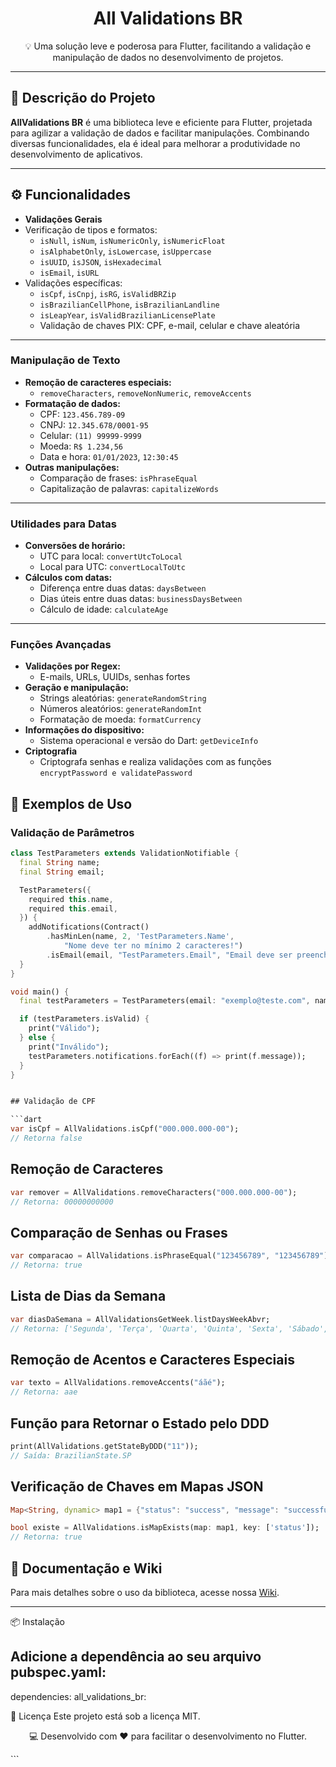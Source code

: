 <h1 align="center">All Validations BR</h1>

<p align="center">💡 Uma solução leve e poderosa para Flutter, facilitando a validação e manipulação de dados no desenvolvimento de projetos.</p>

---

## 🚀 Descrição do Projeto

**AllValidations BR** é uma biblioteca leve e eficiente para Flutter, projetada para agilizar a validação de dados e facilitar manipulações. Combinando diversas funcionalidades, ela é ideal para melhorar a produtividade no desenvolvimento de aplicativos.

---

## ⚙️ Funcionalidades

- **Validações Gerais**
- Verificação de tipos e formatos:
  - `isNull`, `isNum`, `isNumericOnly`, `isNumericFloat`
  - `isAlphabetOnly`, `isLowercase`, `isUppercase`
  - `isUUID`, `isJSON`, `isHexadecimal`
  - `isEmail`, `isURL`
- Validações específicas:
  - `isCpf`, `isCnpj`, `isRG`, `isValidBRZip`
  - `isBrazilianCellPhone`, `isBrazilianLandline`
  - `isLeapYear`, `isValidBrazilianLicensePlate`
  - Validação de chaves PIX: CPF, e-mail, celular e chave aleatória

---
### **Manipulação de Texto**
- **Remoção de caracteres especiais:**
  - `removeCharacters`, `removeNonNumeric`, `removeAccents`
- **Formatação de dados:**
  - CPF: `123.456.789-09`
  - CNPJ: `12.345.678/0001-95`
  - Celular: `(11) 99999-9999`
  - Moeda: `R$ 1.234,56`
  - Data e hora: `01/01/2023`, `12:30:45`
- **Outras manipulações:**
  - Comparação de frases: `isPhraseEqual`
  - Capitalização de palavras: `capitalizeWords`
  
---
### **Utilidades para Datas**
- **Conversões de horário:**
  - UTC para local: `convertUtcToLocal`
  - Local para UTC: `convertLocalToUtc`
- **Cálculos com datas:**
  - Diferença entre duas datas: `daysBetween`
  - Dias úteis entre duas datas: `businessDaysBetween`
  - Cálculo de idade: `calculateAge`

---
### **Funções Avançadas**
- **Validações por Regex:**
  - E-mails, URLs, UUIDs, senhas fortes
- **Geração e manipulação:**
  - Strings aleatórias: `generateRandomString`
  - Números aleatórios: `generateRandomInt`
  - Formatação de moeda: `formatCurrency`
- **Informações do dispositivo:**
  - Sistema operacional e versão do Dart: `getDeviceInfo`
- **Criptografia**
  - Criptografa senhas e realiza validações com as funções `encryptPassword e validatePassword `   

## 🧪 Exemplos de Uso

### Validação de Parâmetros

```dart
class TestParameters extends ValidationNotifiable {
  final String name;
  final String email;

  TestParameters({
    required this.name,
    required this.email,
  }) {
    addNotifications(Contract()
        .hasMinLen(name, 2, 'TestParameters.Name',
            "Nome deve ter no mínimo 2 caracteres!")
        .isEmail(email, "TestParameters.Email", "Email deve ser preenchido!"));
  }
}

void main() {
  final testParameters = TestParameters(email: "exemplo@teste.com", name: "c");

  if (testParameters.isValid) {
    print("Válido");
  } else {
    print("Inválido");
    testParameters.notifications.forEach((f) => print(f.message));
  }
}


## Validação de CPF

```dart
var isCpf = AllValidations.isCpf("000.000.000-00"); 
// Retorna false
``` 

## Remoção de Caracteres

```dart
var remover = AllValidations.removeCharacters("000.000.000-00"); 
// Retorna: 00000000000
``` 

## Comparação de Senhas ou Frases

```dart
var comparacao = AllValidations.isPhraseEqual("123456789", "123456789");
// Retorna: true
``` 

## Lista de Dias da Semana

```dart
var diasDaSemana = AllValidationsGetWeek.listDaysWeekAbvr;
// Retorna: ['Segunda', 'Terça', 'Quarta', 'Quinta', 'Sexta', 'Sábado', 'Domingo']
``` 

## Remoção de Acentos e Caracteres Especiais

```dart
var texto = AllValidations.removeAccents("áãé");
// Retorna: aae
``` 

## Função para Retornar o Estado pelo DDD

```dart
print(AllValidations.getStateByDDD("11")); 
// Saída: BrazilianState.SP
``` 

## Verificação de Chaves em Mapas JSON

```dart
Map<String, dynamic> map1 = {"status": "success", "message": "successfully logged out"};

bool existe = AllValidations.isMapExists(map: map1, key: ['status']);
// Retorna: true
``` 

## 📖 Documentação e Wiki

Para mais detalhes sobre o uso da biblioteca, acesse nossa [Wiki](https://github.com/CriandoGames/all_validations_br/wiki).

---


📦 Instalação
## Adicione a dependência ao seu arquivo pubspec.yaml:

dependencies:
  all_validations_br: 

📜 Licença
Este projeto está sob a licença MIT.

<p align="center">💻 Desenvolvido com ❤️ para facilitar o desenvolvimento no Flutter.</p> ```
